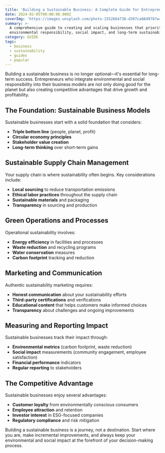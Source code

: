 ```yaml
---
title: 'Building a Sustainable Business: A Complete Guide for Entrepreneurs 2025'
date: 2024-02-05T00:00:00.000Z
coverImg: 'https://images.unsplash.com/photo-1552664730-d307ca884978?w=800&h=400&fit=crop'
summary: >-
  A comprehensive guide to creating and scaling businesses that prioritize
  environmental responsibility, social impact, and long-term sustainability.
category: GUIDE
tags:
  - business
  - sustainability
  - guides
  - popular
---
```


Building a sustainable business is no longer optional—it's essential for long-term success. Entrepreneurs who integrate environmental and social responsibility into their business models are not only doing good for the planet but also creating competitive advantages that drive growth and profitability.

## The Foundation: Sustainable Business Models

Sustainable businesses start with a solid foundation that considers:

* **Triple bottom line** (people, planet, profit)
* **Circular economy principles**
* **Stakeholder value creation**
* **Long-term thinking** over short-term gains

## Sustainable Supply Chain Management

Your supply chain is where sustainability often begins. Key considerations include:

* **Local sourcing** to reduce transportation emissions
* **Ethical labor practices** throughout the supply chain
* **Sustainable materials** and packaging
* **Transparency** in sourcing and production

## Green Operations and Processes

Operational sustainability involves:

* **Energy efficiency** in facilities and processes
* **Waste reduction** and recycling programs
* **Water conservation** measures
* **Carbon footprint** tracking and reduction

## Marketing and Communication

Authentic sustainability marketing requires:

* **Honest communication** about your sustainability efforts
* **Third-party certifications** and verifications
* **Educational content** that helps customers make informed choices
* **Transparency** about challenges and ongoing improvements

## Measuring and Reporting Impact

Sustainable businesses track their impact through:

* **Environmental metrics** (carbon footprint, waste reduction)
* **Social impact** measurements (community engagement, employee satisfaction)
* **Financial performance** indicators
* **Regular reporting** to stakeholders

## The Competitive Advantage

Sustainable businesses enjoy several advantages:

* **Customer loyalty** from environmentally conscious consumers
* **Employee attraction** and retention
* **Investor interest** in ESG-focused companies
* **Regulatory compliance** and risk mitigation

Building a sustainable business is a journey, not a destination. Start where you are, make incremental improvements, and always keep your environmental and social impact at the forefront of your decision-making process.
